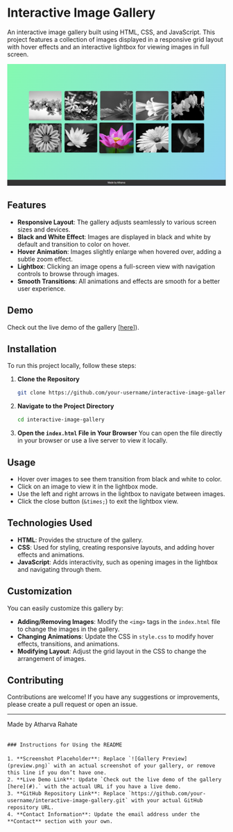 # Interactive Image Gallery

An interactive image gallery built using HTML, CSS, and JavaScript. This project features a collection of images displayed in a responsive grid layout with hover effects and an interactive lightbox for viewing images in full screen.

![Gallery Preview](https://github.com/CrazAr374/Code_Alpha_Image_Gallery/blob/main/Screenshot%202024-09-03%20180337.png) <!-- You can add a screenshot of your gallery here -->

## Features

- **Responsive Layout**: The gallery adjusts seamlessly to various screen sizes and devices.
- **Black and White Effect**: Images are displayed in black and white by default and transition to color on hover.
- **Hover Animation**: Images slightly enlarge when hovered over, adding a subtle zoom effect.
- **Lightbox**: Clicking an image opens a full-screen view with navigation controls to browse through images.
- **Smooth Transitions**: All animations and effects are smooth for a better user experience.

## Demo

Check out the live demo of the gallery [[here](https://image-gallery-ar.netlify.app/)]). <!-- Add the link to your live demo if available -->

## Installation

To run this project locally, follow these steps:

1. **Clone the Repository**
   ```bash
   git clone https://github.com/your-username/interactive-image-gallery.git
   ```
   
2. **Navigate to the Project Directory**
   ```bash
   cd interactive-image-gallery
   ```

3. **Open the `index.html` File in Your Browser**
   You can open the file directly in your browser or use a live server to view it locally.

## Usage

- Hover over images to see them transition from black and white to color.
- Click on an image to view it in the lightbox mode.
- Use the left and right arrows in the lightbox to navigate between images.
- Click the close button (`&times;`) to exit the lightbox view.

## Technologies Used

- **HTML**: Provides the structure of the gallery.
- **CSS**: Used for styling, creating responsive layouts, and adding hover effects and animations.
- **JavaScript**: Adds interactivity, such as opening images in the lightbox and navigating through them.

## Customization

You can easily customize this gallery by:

- **Adding/Removing Images**: Modify the `<img>` tags in the `index.html` file to change the images in the gallery.
- **Changing Animations**: Update the CSS in `style.css` to modify hover effects, transitions, and animations.
- **Modifying Layout**: Adjust the grid layout in the CSS to change the arrangement of images.

## Contributing

Contributions are welcome! If you have any suggestions or improvements, please create a pull request or open an issue.

---

Made by Atharva Rahate
```

### Instructions for Using the README

1. **Screenshot Placeholder**: Replace `![Gallery Preview](preview.png)` with an actual screenshot of your gallery, or remove this line if you don’t have one.
2. **Live Demo Link**: Update `Check out the live demo of the gallery [here](#).` with the actual URL if you have a live demo.
3. **GitHub Repository Link**: Replace `https://github.com/your-username/interactive-image-gallery.git` with your actual GitHub repository URL.
4. **Contact Information**: Update the email address under the **Contact** section with your own.
